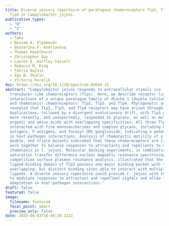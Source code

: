 ```yaml
---
title: Diverse sensory repertoire of paralogous chemoreceptors Tlp2, Tlp3, and
  Tlp4 in Campylobacter jejuni.
publication_types:
  - "0"
  - "2"
authors:
  - Taha
  - Bassam A. Elgamoudi
  - Ekaterina P. Andrianova
  - Thomas Haselhorst
  - Christopher Day
  - Lauren E. Hartley-Tassell
  - Rebecca M. King
  - Tahria Najnin
  - Igo B. Zhulin
  - Victoria Korolik
doi: https://doi.org/10.1128/spectrum.03646-22
abstract: "Campylobacter jejuni responds to extracellular stimuli via
  transducer-like chemoreceptors (Tlps). Here, we describe receptor-ligand
  interactions of a unique paralogue family of dCache_1 (double Calcium channels
  and chemotaxis) chemoreceptors: Tlp2, Tlp3, and Tlp4. Phylogenetic analysis
  revealed that Tlp2, Tlp3, and Tlp4 receptors may have arisen through domain
  duplications, followed by a divergent evolutionary drift, with Tlp3 emerging
  more recently, and unexpectedly, responded to glycans, as well as multiple
  organic and amino acids with overlapping specificities. All three Tlps
  interacted with five monosaccharides and complex glycans, including Lewis’s
  antigens, P antigens, and fucosyl GM1 ganglioside, indicating a potential role
  in host-pathogen interactions. Analysis of chemotactic motility of single,
  double, and triple mutants indicated that these chemoreceptors are likely to
  work together to balance responses to attractants and repellents to modulate
  chemotaxis in C. jejuni. Molecular docking experiments, in combination with
  saturation transfer difference nuclear magnetic resonance spectroscopy and
  competition surface plasmon resonance analysis, illustrated that the
  ligand-binding domain of Tlp3 possess one major binding pocket with two
  overlapping, but distinct binding sites able to interact with multiple
  ligands. A diverse sensory repertoire could provide C. jejuni with the ability
  to modulate responses to attractant and repellent signals and allow for
  adaptation in host-pathogen interactions."
draft: false
featured: false
image:
  filename: featured
  focal_point: Smart
  preview_only: false
date: 2025-06-03T16:40:29.121Z
---
```

